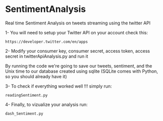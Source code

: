 # SentimentAnalysis
Real time Sentiment Analysis on tweets streaming using the twitter API

1- You will need to setup your Twitter API on your account check this:
    
    https://developer.twitter.com/en/apps

2- Modify your consumer key, consumer secret, access token, access secret in twitterApiAnalysis.py and run it

By running the code we're going to save our tweets, sentiment, and the Unix time to our database created using sqlite (SQLite comes with Python, so you should already have it)

3- To check if everything worked well !!! simply run:
    
    readingSentiment.py


4- Finally, to vizualize your analysis run:

    dash_Sentiment.py
